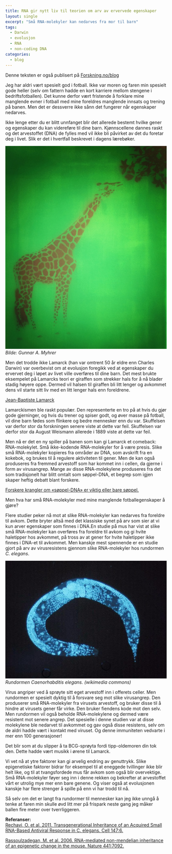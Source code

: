```yaml
---
title: RNA gir nytt liv til teorien om arv av ervervede egenskaper
layout: single
excerpt: "Små RNA-molekyler kan nedarves fra mor til barn"
tags:
  - Darwin
  - evolusjon
  - RNA
  - non-coding DNA
categories:
  - blog
---
```


Denne teksten er også publisert på [Forskning.no/blog](http://forskning.no/content/rna-gir-nytt-liv-til-teorien-om-arv-av-ervervede-egenskaper)


Jeg har aldri vært spesielt god i fotball. Ikke var moren og faren min spesielt gode heller (selv om fattern hadde en kort karriere mellom stengene i bedriftsfotballen). Det kunne derfor vært fristende å forklare mine manglende evner i fotball med mine foreldres manglende innsats og trening på banen. Men det er dessverre ikke sånn det fungerer når egenskaper nedarves.
 
Ikke lenge etter du er blitt unnfanget blir det allerede bestemt hvilke gener og egenskaper du kan videreføre til dine barn. Kjønnscellene dannes raskt og det arvestoffet (DNA) de fylles med vil ikke bli påvirket av det du foretar deg i livet. Slik er det i hvertfall beskrevet i dagens lærebøker.

![giraff][1]  
*Bilde: Gunnar A. Myhrer*

Men det trodde ikke Lamarck (han var omtrent 50 år eldre enn Charles Darwin) var overbevist om at evolusjon foregikk ved at egenskaper du ervervet deg i løpet av livet ville overføres til dine barn. Det mest brukte eksempelet på Lamarcks teori er giraffen som strekker hals for å nå blader stadig høyere oppe. Dermed vil halsen til giraffen bli litt lenger og avkommet dens vil starte sitt liv med en litt lenger hals enn foreldrene.

[Jean-Baptiste Lamarck](https://en.wikipedia.org/wiki/Lamarck)

Lamarckismen ble raskt populær. Den representerte en tro på at hvis du gjør gode gjerninger, og hvis du trener og spiser godt, og øver masse på fotball, vil dine barn fødes som flinkere og bedre mennesker enn du var. Skuffelsen var derfor stor da forskningen senere viste at dette var feil. Skuffelsen var derfor stor da August Weismann allerede i 1889 viste at dette var feil.

Men nå er det en ny spiller på banen som kan gi Lamarck et comeback: RNA-molekylet. Små ikke-kodende RNA-molekyler for å være presis. Slike små RNA-molekyler kopieres fra områder av DNA, som avskrift fra en kokebok, og brukes til å regulere aktiviteten til gener. Men de kan også produseres fra fremmed arvestoff som har kommet inn i cellen, da gjerne i form av virusangrep. Mange av disse RNA-molekylene produseres fra det som tradisjonelt har blitt omtalt som søppel-DNA, et begrep som igjen skaper heftig debatt blant forskere.

[Forskere krangler om «søppel-DNA» er viktig eller bare søppel.](http://www.aftenposten.no/kultur/Forskere-krangler-om-soppel-DNA-er-viktig-eller-bare-soppel-7131732.html#.Uk1OCrZLIeY)


Men hva har små RNA-molekyler med mine manglende fotballegenskaper å gjøre?

Flere studier peker nå mot at slike RNA-molekyler kan nedarves fra foreldre til avkom. Dette bryter altså med det klassiske synet på arv som sier at vi kun arver egenskaper som finnes i DNA.En studie på mus har vist at slike små RNA-molekyler kan overføres fra foreldre til avkom og gi hvite haletipper hos avkommet, på tross av at gener for hvite haletipper ikke finnes i DNA-et til avkommet. Men kanskje mest spennende er en studie gjort på arv av virusresistens gjennom slike RNA-molekyler hos rundormen *C. elegans*.

![Celegans][2]  
*Rundormen Caenorhabditis elegans. (wikimedia commons)*  

Virus angriper ved å sprøyte sitt eget arvestoff inn i offerets celler. Men rundormen er spesielt dyktig til å forsvare seg mot slike virusangrep. Den produserer små RNA-molekyler fra virusets arvestoff, og bruker disse til å hindre at virusets gener får virke. Den bruker fiendens kode mot den selv. Men rundormen vil også beholde RNA-molekylene og dermed være resistent mot senere angrep. Det spesielle i denne studien var at disse molekylene ble nedarvet til avkommet og gav også disse resistens, selv om de aldri hadde vært i kontakt med viruset. Og denne immuniteten vedvarte i mer enn 100 generasjoner!

Det blir som at du slipper å ta BCG-sprøyta fordi tipp-oldemoren din tok den. Dette hadde vært musikk i ørene til Lamarck.

Vi vet nå at ytre faktorer kan gi arvelig endring av genuttrykk. Slike epigenetiske faktorer bidrar for eksempel til at eneggede tvillinger ikke blir helt like, og til at tvangsfordede mus får avkom som også blir overvektige. Små RNA-molekyler føyer seg inn i denne rekken og bekrefter at arvestoffet vårt er utrolig mye mer enn bare genene. Og viser også at evolusjonen kanskje har flere strenger å spille på enn vi har trodd til nå.

Så selv om det er langt fra rundormer til mennesker kan jeg ikke unngå å tenke at faren min skulle øvd litt mer på frispark neste gang jeg måker ballen fire meter over tverrliggeren.

**Referanser:**  
[Rechavi, O. et al. 2011. Transgenerational Inheritance of an Acquired Small RNA-Based Antiviral Response in C. elegans. Cell 147:6.](http://www.cell.com/abstract/S0092-8674%2811%2901341-9)

[Rassoulzadegan, M. et al. 2006. RNA-mediated non-mendelian inheritance of an epigenetic change in the mouse. Nature 441:7092.](http://www.nature.com/nature/journal/v441/n7092/abs/nature04674.html)

[1]: /images/Giraff-Gunnar-A-Myhrer.jpg
[2]: /images/800px-Caenorhabditis_elegans.jpg
